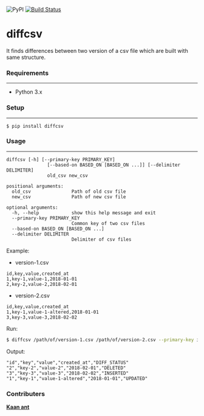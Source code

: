 
![PyPI](https://img.shields.io/pypi/v/diffcsv.svg) [![Build Status](https://travis-ci.org/ugursogukpinar/diff-csv.svg?branch=master)](https://travis-ci.org/ugursogukpinar/diff-csv)

# diffcsv

It finds differences between two version of a csv file which are built with same structure.

### Requirements
---

- Python 3.x

### Setup
---

```
$ pip install diffcsv
```


### Usage
---

```
diffcsv [-h] [--primary-key PRIMARY_KEY]
               [--based-on BASED_ON [BASED_ON ...]] [--delimiter DELIMITER]
               old_csv new_csv

positional arguments:
  old_csv               Path of old csv file
  new_csv               Path of new csv file

optional arguments:
  -h, --help            show this help message and exit
  --primary-key PRIMARY_KEY
                        Common key of two csv files
  --based-on BASED_ON [BASED_ON ...]
  --delimiter DELIMITER
                        Delimiter of csv files
```

Example: 

- version-1.csv
```
id,key,value,created_at
1,key-1,value-1,2018-01-01
2,key-2,value-2,2018-02-01
```

- version-2.csv
```
id,key,value,created_at
1,key-1,value-1-altered,2018-01-01
3,key-3,value-3,2018-02-02
```


Run:

```bash
$ diffcsv /path/of/version-1.csv /path/of/version-2.csv --primary-key id --based-on key value
```

Output:
```
"id","key","value","created_at","DIFF_STATUS"
"2","key-2","value-2","2018-02-01","DELETED"
"3","key-3","value-3","2018-02-02","INSERTED"
"1","key-1","value-1-altered","2018-01-01","UPDATED"
```


### Contributers
[**Kaan ant**](https://github.com/kaanant)

